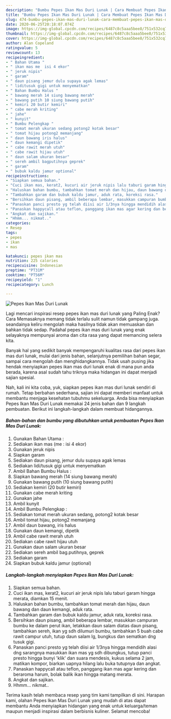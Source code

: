 ```yaml
---
description: "Bumbu Pepes Ikan Mas Duri Lunak | Cara Membuat Pepes Ikan Mas Duri Lunak Yang Menggugah Selera"
title: "Bumbu Pepes Ikan Mas Duri Lunak | Cara Membuat Pepes Ikan Mas Duri Lunak Yang Menggugah Selera"
slug: 474-bumbu-pepes-ikan-mas-duri-lunak-cara-membuat-pepes-ikan-mas-duri-lunak-yang-menggugah-selera
date: 2020-06-25T20:18:07.074Z
image: https://img-global.cpcdn.com/recipes/6487c8c5aaa5bee8/751x532cq70/pepes-ikan-mas-duri-lunak-foto-resep-utama.jpg
thumbnail: https://img-global.cpcdn.com/recipes/6487c8c5aaa5bee8/751x532cq70/pepes-ikan-mas-duri-lunak-foto-resep-utama.jpg
cover: https://img-global.cpcdn.com/recipes/6487c8c5aaa5bee8/751x532cq70/pepes-ikan-mas-duri-lunak-foto-resep-utama.jpg
author: Alan Copeland
ratingvalue: 5
reviewcount: 13
recipeingredient:
- " Bahan Utama "
- " ikan mas me  isi 4 ekor"
- " jeruk nipis"
- " garam"
- " daun pisang jemur dulu supaya agak lemas"
- " liditusuk gigi untuk menyematkan"
- " Bahan Bumbu Halus "
- " bawang merah 14 siung bawang merah"
- " bawang putih 10 siung bawang putih"
- " kemiri 20 butir kemiri"
- " cabe merah kriting"
- " jahe"
- " kunyit"
- " Bumbu Pelengkap "
- " tomat merah ukuran sedang potong2 kotak besar"
- " tomat hijau potong2 memanjang"
- " daun bawang iris halus"
- " daun kemangi dipetik"
- " cabe rawit merah utuh"
- " cabe rawit hijau utuh"
- " daun salam ukuran besar"
- " sereh ambil bagputihnya geprek"
- " garam"
- " bubuk kaldu jamur optional"
recipeinstructions:
- "Siapkan semua bahan."
- "Cuci ikan mas, kerat2, kucuri air jeruk nipis lalu taburi garam hingga merata, diamkan 15 menit."
- "Haluskan bahan bumbu, tambahkan tomat merah dan hijau, daun bawang dan daun kemangi, aduk rata."
- "Tambahkan garam dan bubuk kaldu jamur, aduk rata, koreksi rasa."
- "Bersihkan daun pisang, ambil beberapa lembar, masukkan campuran bumbu ke dalam perut ikan, letakkan daun salam diatas daun pisang, tambahkan sereh, ikan yg sdh dilumuri bumbu, tambahkan 5 buah cabe rawit campur utuh, tutup daun salam lg, bungkus dan sematkan dng tusuk gigi."
- "Panaskan panci presto yg telah diisi air 1/3nya hingga mendidih alasi dng sarangnya masukkan ikan mas yg sdh dibungkus, tutup panci presto hingga bunyi &#39;klik&#39; dan suara mendesis, kukus selama 2 jam, matikan kompor, biarkan uapnya hilang lalu buka tutupnya dan angkat."
- "Panaskan happycall atau teflon, panggang ikan mas agar kering dan beraroma harum, bolak balik ikan hingga matang merata."
- "Angkat dan sajikan."
- "Hhmm... nikmat.."
categories:
- Resep
tags:
- pepes
- ikan
- mas

katakunci: pepes ikan mas 
nutrition: 225 calories
recipecuisine: Indonesian
preptime: "PT31M"
cooktime: "PT56M"
recipeyield: "1"
recipecategory: Lunch

---
```



![Pepes Ikan Mas Duri Lunak](https://img-global.cpcdn.com/recipes/6487c8c5aaa5bee8/751x532cq70/pepes-ikan-mas-duri-lunak-foto-resep-utama.jpg)

Lagi mencari inspirasi resep pepes ikan mas duri lunak yang Paling Enak? Cara Memasaknya memang tidak terlalu sulit namun tidak gampang juga. seandainya keliru mengolah maka hasilnya tidak akan memuaskan dan bahkan tidak sedap. Padahal pepes ikan mas duri lunak yang enak selayaknya mempunyai aroma dan cita rasa yang dapat memancing selera kita.

Banyak hal yang sedikit banyak mempengaruhi kualitas rasa dari pepes ikan mas duri lunak, mulai dari jenis bahan, selanjutnya pemilihan bahan segar, sampai cara mengolah dan menghidangkannya. Tidak usah pusing jika hendak menyiapkan pepes ikan mas duri lunak enak di mana pun anda berada, karena asal sudah tahu triknya maka hidangan ini dapat menjadi sajian spesial.




Nah, kali ini kita coba, yuk, siapkan pepes ikan mas duri lunak sendiri di rumah. Tetap berbahan sederhana, sajian ini dapat memberi manfaat untuk membantu menjaga kesehatan tubuhmu sekeluarga. Anda bisa menyiapkan Pepes Ikan Mas Duri Lunak memakai 24 jenis bahan dan 9 langkah pembuatan. Berikut ini langkah-langkah dalam membuat hidangannya.

<!--inarticleads1-->

##### Bahan-bahan dan bumbu yang dibutuhkan untuk pembuatan Pepes Ikan Mas Duri Lunak:

1. Gunakan  Bahan Utama :
1. Sediakan  ikan mas (me : isi 4 ekor)
1. Gunakan  jeruk nipis
1. Siapkan  garam
1. Sediakan  daun pisang, jemur dulu supaya agak lemas
1. Sediakan  lidi/tusuk gigi untuk menyematkan
1. Ambil  Bahan Bumbu Halus :
1. Siapkan  bawang merah (14 siung bawang merah)
1. Gunakan  bawang putih (10 siung bawang putih)
1. Sediakan  kemiri (20 butir kemiri)
1. Gunakan  cabe merah kriting
1. Gunakan  jahe
1. Ambil  kunyit
1. Ambil  Bumbu Pelengkap :
1. Sediakan  tomat merah ukuran sedang, potong2 kotak besar
1. Ambil  tomat hijau, potong2 memanjang
1. Ambil  daun bawang, iris halus
1. Gunakan  daun kemangi, dipetik
1. Ambil  cabe rawit merah utuh
1. Sediakan  cabe rawit hijau utuh
1. Gunakan  daun salam ukuran besar
1. Sediakan  sereh ambil bag.putihnya, geprek
1. Sediakan  garam
1. Siapkan  bubuk kaldu jamur (optional)




<!--inarticleads2-->

##### Langkah-langkah menyiapkan Pepes Ikan Mas Duri Lunak:

1. Siapkan semua bahan.
1. Cuci ikan mas, kerat2, kucuri air jeruk nipis lalu taburi garam hingga merata, diamkan 15 menit.
1. Haluskan bahan bumbu, tambahkan tomat merah dan hijau, daun bawang dan daun kemangi, aduk rata.
1. Tambahkan garam dan bubuk kaldu jamur, aduk rata, koreksi rasa.
1. Bersihkan daun pisang, ambil beberapa lembar, masukkan campuran bumbu ke dalam perut ikan, letakkan daun salam diatas daun pisang, tambahkan sereh, ikan yg sdh dilumuri bumbu, tambahkan 5 buah cabe rawit campur utuh, tutup daun salam lg, bungkus dan sematkan dng tusuk gigi.
1. Panaskan panci presto yg telah diisi air 1/3nya hingga mendidih alasi dng sarangnya masukkan ikan mas yg sdh dibungkus, tutup panci presto hingga bunyi &#39;klik&#39; dan suara mendesis, kukus selama 2 jam, matikan kompor, biarkan uapnya hilang lalu buka tutupnya dan angkat.
1. Panaskan happycall atau teflon, panggang ikan mas agar kering dan beraroma harum, bolak balik ikan hingga matang merata.
1. Angkat dan sajikan.
1. Hhmm... nikmat..




Terima kasih telah membaca resep yang tim kami tampilkan di sini. Harapan kami, olahan Pepes Ikan Mas Duri Lunak yang mudah di atas dapat membantu Anda menyiapkan hidangan yang enak untuk keluarga/teman maupun menjadi inspirasi dalam berbisnis kuliner. Selamat mencoba!
